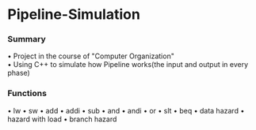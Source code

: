 # Pipeline-Simulation
### Summary
• Project in the course of "Computer Organization"  
• Using C++ to simulate how Pipeline works(the input and output in every phase)  

### Functions
• lw
• sw
• add
• addi
• sub
• and
• andi
• or
• slt
• beq
• data hazard
• hazard with load
• branch hazard
